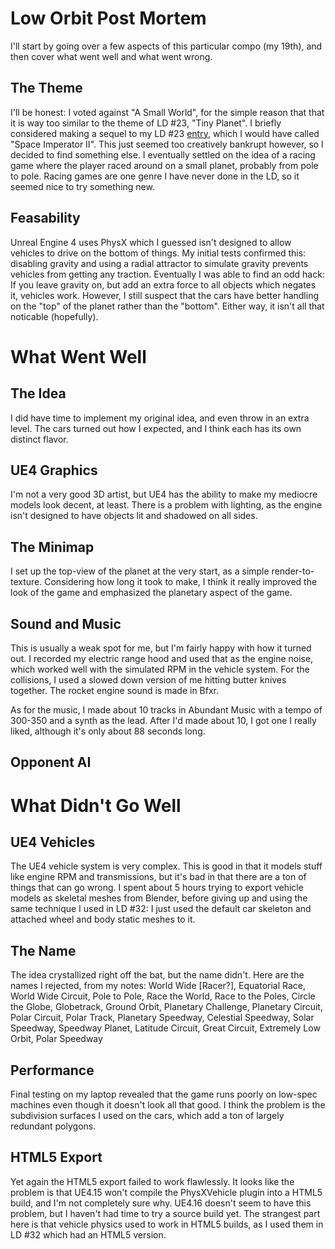 # Low Orbit Post Mortem
I'll start by going over a few aspects of this particular compo (my 19th), and then cover what went well and what went wrong.

## The Theme
I'll be honest: I voted against "A Small World", for the simple reason that that it is way too similar to the theme of LD #23, "Tiny Planet". I briefly considered making a sequel to my LD #23 [entry](http://quadtree.info/#/ld/), which I would have called "Space Imperator II". This just seemed too creatively bankrupt however, so I decided to find something else. I eventually settled on the idea of a racing game where the player raced around on a small planet, probably from pole to pole. Racing games are one genre I have never done in the LD, so it seemed nice to try something new.

## Feasability
Unreal Engine 4 uses PhysX which I guessed isn't designed to allow vehicles to drive on the bottom of things. My initial tests confirmed this: disabling gravity and using a radial attractor to simulate gravity prevents vehicles from getting any traction. Eventually I was able to find an odd hack: If you leave gravity on, but add an extra force to all objects which negates it, vehicles work. However, I still suspect that the cars have better handling on the "top" of the planet rather than the "bottom". Either way, it isn't all that noticable (hopefully).

# What Went Well
## The Idea
I did have time to implement my original idea, and even throw in an extra level. The cars turned out how I expected, and I think each has its own distinct flavor.

## UE4 Graphics
I'm not a very good 3D artist, but UE4 has the ability to make my mediocre models look decent, at least. There is a problem with lighting, as the engine isn't designed to have objects lit and shadowed on all sides.

## The Minimap
I set up the top-view of the planet at the very start, as a simple render-to-texture. Considering how long it took to make, I think it really improved the look of the game and emphasized the planetary aspect of the game.

## Sound and Music
This is usually a weak spot for me, but I'm fairly happy with how it turned out. I recorded my electric range hood and used that as the engine noise, which worked well with the simulated RPM in the vehicle system. For the collisions, I used a slowed down version of me hitting butter knives together. The rocket engine sound is made in Bfxr.

As for the music, I made about 10 tracks in Abundant Music with a tempo of 300-350 and a synth as the lead. After I'd made about 10, I got one I really liked, although it's only about 88 seconds long.

## Opponent AI

# What Didn't Go Well
## UE4 Vehicles
The UE4 vehicle system is very complex. This is good in that it models stuff like engine RPM and transmissions, but it's bad in that there are a ton of things that can go wrong. I spent about 5 hours trying to export vehicle models as skeletal meshes from Blender, before giving up and using the same technique I used in LD #32: I just used the default car skeleton and attached wheel and body static meshes to it.

## The Name
The idea crystallized right off the bat, but the name didn't. Here are the names I rejected, from my notes: World Wide [Racer?], Equatorial Race, World Wide Circuit, Pole to Pole, Race the World, Race to the Poles, Circle the Globe, Globetrack, Ground Orbit, Planetary Challenge, Planetary Circuit, Polar Circuit, Polar Track, Planetary Speedway, Celestial Speedway, Solar Speedway, Speedway Planet, Latitude Circuit, Great Circuit, Extremely Low Orbit, Polar Speedway

## Performance
Final testing on my laptop revealed that the game runs poorly on low-spec machines even though it doesn't look all that good. I think the problem is the subdivision surfaces I used on the cars, which add a ton of largely redundant polygons.

## HTML5 Export
Yet again the HTML5 export failed to work flawlessly. It looks like the problem is that UE4.15 won't compile the PhysXVehicle plugin into a HTML5 build, and I'm not completely sure why. UE4.16 doesn't seem to have this problem, but I haven't had time to try a source build yet. The strangest part here is that vehicle physics used to work in HTML5 builds, as I used them in LD #32 which had an HTML5 version.